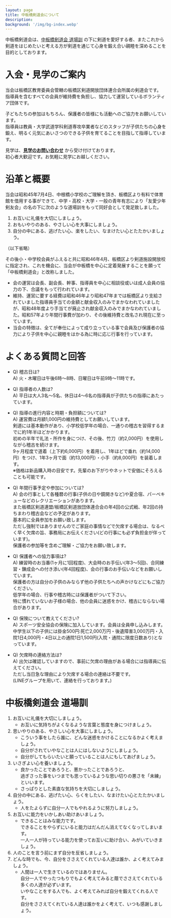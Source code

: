 ```yaml
---
layout: page
title: 中板橋剣道会について
description: 
background: '/img/bg-index.webp'
---
```


中板橋剣道会は、[中板橋剣道会 道場訓](#%E4%B8%AD%E6%9D%BF%E6%A9%8B%E5%89%A3%E9%81%93%E4%BC%9A-%E9%81%93%E5%A0%B4%E8%A8%93) の下に剣道を愛好する者、またこれから剣道をはじめたいと考える方が剣道を通じて心身を鍛え合い親睦を深めることを目的としております。

# 入会・見学のご案内

当会は板橋区教育委員会管轄の板橋区剣道開放団体連合会所属の剣道会です。  
指導員を含むすべての会員が維持費を負担し、協力して運営しているボランティア団体です。

子どもたちの参加はもちろん、保護者の皆様にも活動へのご協力をお願いしています。  
指導員は教員・大学武道学科剣道専攻卒業者などのスタッフが子供たちの心身を鍛え、明るく元気にあいさつのできる子供を育てることを目指して指導しています。  

見学は、**[見学のお問い合わせ](/contact)** から受け付けております。  
初心者大歓迎です。お気軽に見学にお越しください。

# 沿革と概要

当会は昭和45年7月4日、中根橋小学校のご理解を頂き、板橋区より有料で体育館を借用する事ができて、中学・高校・大学・一般の青年有志により「友愛少年剣友会」の名の下に次のような道場訓をもって同好会として発足致しました。

1. お互いに礼儀を大切にしましょう。
2. おもいやりのある、やさしい心を大事にしましょう。
3. 自分の中にある、逃げたい心、楽をしたい、なまけたい心とたたかいましょう。

（以下省略）

 その後小・中学校会員がふえると共に昭和46年4月、板橋区より剣道施設開放校に指定され、これを機会に、当会が中板橋を中心に定着発展することを願って「中板橋剣道会」と改称しました。

* 会の運営は会長、副会長、幹事、指導員を中心に相談役或いは成人会員の協力の下、合議をもって行われています。
* 維持、運営に要する経費は昭和46年より昭和47年までは板橋区より支給されていました指導員手当ての金額と献金収入のみでまかなわれていましたが、昭和48年度より手当てが廃止され献金収入のみでまかなわれていました。昭和57年より年間行事費が加わり、その後維持費と改名され現在に至っています。
* 当会の特徴は、全てが奉仕によって成り立っている事で会員及び保護者の協力により子供を中心に親睦をはかる為に時に応じ行事を行っています。

# よくある質問と回答

* Q) 稽古日は?  
A) 火・木曜日は午後6時〜8時、日曜日は午前9時〜11時です。

* Q) 指導者の人数は?  
A) 平日は大人3名〜5名、休日は4〜6名の指導員が子供たちの指導にあたっています。

* Q) 指導の進行内容と時期・負担額については?  
A) 運営費は月額1,000円の維持費としてお願いしています。  
剣道には基本動作があり、小学校低学年の場合、一通りの稽古を習得するまでに約1年半ほどかかります。  
初めの半年で礼法・所作を身につけ、その後、竹刀（約2,000円）を使用しながら稽古を続けます。  
9ヶ月程度で道着（上下約6,000円）を着用し、1年ほどで垂れ（約14,000円）をつけ、1年3ヶ月で面（約13,000円）・小手（約8,000円）を装着します。  
※価格は新品購入時の目安です。先輩のお下がりやネットで安価にそろえることも可能です。

* Q) 年間行事予定や参加については?  
A) 会の行事として各種暦の行事(子供の日や鏡開きなど)や夏合宿、パーベキューなどのレクリエーションがあります。  
また板橋区剣道連盟/板橋区剣道放団体連合会の年4回の公式戦、年2回の持ちまわり稽古会などの予定があります。  
基本的に全員参加をお願い致します。  
ただし強制ではありませんのでご家庭の事情などで欠席する場合は、なるべく早く欠席の旨、事務局にお伝えください(どの行事にも必ず負担金が伴っています)。  
保護者の参加等を含めご理解・ご協力をお願い致します。

* Q) 保護者への協力事項は?  
A) 練習時のお当番(1ヶ月に1回程度)、大会時のお手伝い(年3〜5回)、合同練習・錬成会への付き添い(年4回程度)、会の行事のお手伝いなどをお願いしています。  
保護者の方は自分の子供のみならず他の子供たちへの声かけなどにもご協力ください。  
低学年の場合、行事や稽古時には保護者がついて下さい。  
特に慣れていないお子様の場合、他の会員に迷惑をかけ、稽古にならない場合があります。

* Q) 保険について教えてください?  
A) スポーツ安全協会の保険に加入しています。会員は全員申し込みします。  
中学生以下の子供には掛金500円:死亡2,000万円・後遺障害3,000万円・入院1日4,000円・4日以上の通院1日1,500円(入院・通院に限度日数あり)となっています。

* Q) 欠席時の連絡方法は?  
A) 出欠は確認していますので、事前に欠席の理由がある場合には指導員に伝えてください。  
ただし当日急な理由により欠席する場合の連絡は不要です。  
(LINEグループを用いて、連絡を行っております。)

# 中板橋剣道会 道場訓

1. お互いに礼儀を大切にしましょう。
    * お互いに気持ちがよくなるような言葉と態度を身につけましょう。
2. 思いやりのある、やさしい心を大事にしましょう。
    * こういう事をしたら誰に、どんな迷惑をかけることになるかよく考えましょう。
    * 自分がされていやなことは人にはしないようにしましょう。
    * 自分がしてもらいたいと願っていることは人にもしてあげましょう。
3. いさぎよい心を養いましょう。
    * 良かったことであろうと、悪かったことであろうと、  
    過ぎさった事をいつまでも思っているような思い切りの悪さを「未練」といいます。
    * さっぱりとした素直な気持ちを大切にしましょう。
4. 自分の中にある、逃げたい心、らくをしたい、なまけたい心とたたかいましょう。
    * 人をたよらずに自分一人でもやれるように努力しましょう。
5. お互いに能力をいかしあい助けあいましょう。
    * できることはみな能力です。  
    できることをやらずにいると能力はだんだん消えてなくなってしまいます。  
一人一人が持っている能力を使ってお互いに助け合い、みがいていきましょう。
6. 人のことを言う前にまず自分を反省しましょう。
7. どんな時でも、今、自分をささえてくれている人達は誰か、よく考えてみましょう。
    * 人間は一人で生きているのではありません。  
    自分一人でやったつもりでもよく考えてみると蔭でささえてくれている多くの人達が必ずいます。  
    いやなことをする人でも、よく考えてみれば自分を鍛えてくれる人です。  
    自分をささえてくれている人達は誰かをよく考えて、いつも感謝しましょう。

